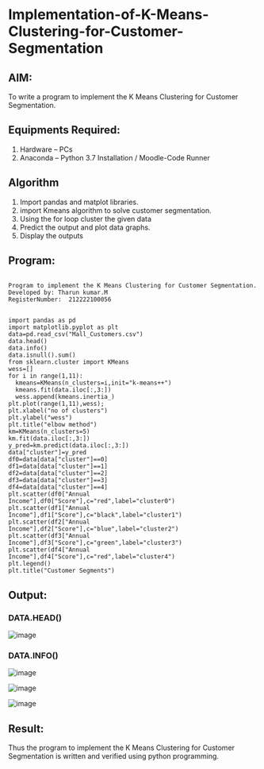 # Implementation-of-K-Means-Clustering-for-Customer-Segmentation

## AIM:
To write a program to implement the K Means Clustering for Customer Segmentation.

## Equipments Required:
1. Hardware – PCs
2. Anaconda – Python 3.7 Installation / Moodle-Code Runner

## Algorithm
1. Import pandas and matplot libraries.
2. import Kmeans algorithm to solve customer segmentation.
3. Using the for loop cluster the given data
4. Predict the output and plot data graphs.
5. Display the outputs

## Program:
```

Program to implement the K Means Clustering for Customer Segmentation.
Developed by: Tharun kumar.M
RegisterNumber:  212222100056


import pandas as pd
import matplotlib.pyplot as plt
data=pd.read_csv("Mall_Customers.csv")
data.head()
data.info()
data.isnull().sum()
from sklearn.cluster import KMeans
wess=[]
for i in range(1,11):
  kmeans=KMeans(n_clusters=i,init="k-means++")
  kmeans.fit(data.iloc[:,3:])
  wess.append(kmeans.inertia_)
plt.plot(range(1,11),wess);
plt.xlabel("no of clusters")
plt.ylabel("wess")
plt.title("elbow method")
km=KMeans(n_clusters=5)
km.fit(data.iloc[:,3:])
y_pred=km.predict(data.iloc[:,3:])
data["cluster"]=y_pred
df0=data[data["cluster"]==0]
df1=data[data["cluster"]==1]
df2=data[data["cluster"]==2]
df3=data[data["cluster"]==3]
df4=data[data["cluster"]==4]
plt.scatter(df0["Annual Income"],df0["Score"],c="red",label="cluster0")
plt.scatter(df1["Annual Income"],df1["Score"],c="black",label="cluster1")
plt.scatter(df2["Annual Income"],df2["Score"],c="blue",label="cluster2")
plt.scatter(df3["Annual Income"],df3["Score"],c="green",label="cluster3")
plt.scatter(df4["Annual Income"],df4["Score"],c="red",label="cluster4")
plt.legend()
plt.title("Customer Segments")
```

## Output:
### DATA.HEAD()

![image](https://user-images.githubusercontent.com/94154683/172996931-802aaea1-a2f4-4aee-9c94-86d092c85541.png)

### DATA.INFO()

![image](https://user-images.githubusercontent.com/94154683/172996266-c938bc5f-3d84-423f-a511-eb1b4ec2a8ec.png)


![image](https://user-images.githubusercontent.com/94154683/172996301-7606d4bb-02a1-4a94-a376-67f5266c16bd.png)

![image](https://user-images.githubusercontent.com/94154683/172996315-b8213033-a0de-4c94-b5f7-76c903ce886b.png)



## Result:
Thus the program to implement the K Means Clustering for Customer Segmentation is written and verified using python programming.
